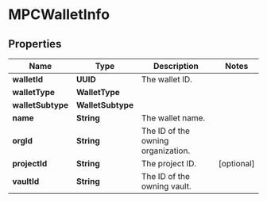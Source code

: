 

# MPCWalletInfo


## Properties

| Name | Type | Description | Notes |
|------------ | ------------- | ------------- | -------------|
|**walletId** | **UUID** | The wallet ID. |  |
|**walletType** | **WalletType** |  |  |
|**walletSubtype** | **WalletSubtype** |  |  |
|**name** | **String** | The wallet name. |  |
|**orgId** | **String** | The ID of the owning organization. |  |
|**projectId** | **String** | The project ID. |  [optional] |
|**vaultId** | **String** | The ID of the owning vault. |  |



